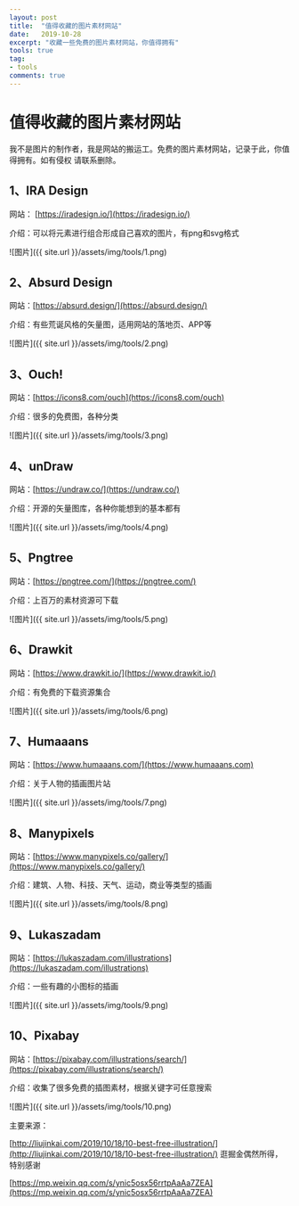 ```yaml
---
layout: post
title:  "值得收藏的图片素材网站"
date:   2019-10-28
excerpt: "收藏一些免费的图片素材网站，你值得拥有"
tools: true
tag:
- tools
comments: true
---
```


# 值得收藏的图片素材网站

我不是图片的制作者，我是网站的搬运工。免费的图片素材网站，记录于此，你值得拥有。如有侵权 请联系删除。


## 1、IRA Design

网站： [https://iradesign.io/](https://iradesign.io/)

介绍：可以将元素进行组合形成自己喜欢的图片，有png和svg格式

![图片]({{ site.url }}/assets/img/tools/1.png)

## 2、Absurd Design

网站：[https://absurd.design/](https://absurd.design/)

介绍：有些荒诞风格的矢量图，适用网站的落地页、APP等

![图片]({{ site.url }}/assets/img/tools/2.png)

## 3、Ouch!

网站：[https://icons8.com/ouch](https://icons8.com/ouch)

介绍：很多的免费图，各种分类

![图片]({{ site.url }}/assets/img/tools/3.png)

## 4、unDraw

网站：[https://undraw.co/](https://undraw.co/)

介绍：开源的矢量图库，各种你能想到的基本都有

![图片]({{ site.url }}/assets/img/tools/4.png)


## 5、Pngtree

网站：[https://pngtree.com/](https://pngtree.com/)

介绍：上百万的素材资源可下载

![图片]({{ site.url }}/assets/img/tools/5.png)

## 6、Drawkit

网站：[https://www.drawkit.io/](https://www.drawkit.io/)

介绍：有免费的下载资源集合

![图片]({{ site.url }}/assets/img/tools/6.png)


## 7、Humaaans

网站：[https://www.humaaans.com/](https://www.humaaans.com)

介绍：关于人物的插画图片站

![图片]({{ site.url }}/assets/img/tools/7.png)

## 8、Manypixels

网站：[https://www.manypixels.co/gallery/](https://www.manypixels.co/gallery/)

介绍：建筑、人物、科技、天气、运动，商业等类型的插画

![图片]({{ site.url }}/assets/img/tools/8.png)

## 9、Lukaszadam

网站：[https://lukaszadam.com/illustrations](https://lukaszadam.com/illustrations)

介绍：一些有趣的小图标的插画

![图片]({{ site.url }}/assets/img/tools/9.png)

## 10、Pixabay

网站：[https://pixabay.com/illustrations/search/](https://pixabay.com/illustrations/search/)

介绍：收集了很多免费的插图素材，根据关键字可任意搜索

![图片]({{ site.url }}/assets/img/tools/10.png)


主要来源：

[http://liujinkai.com/2019/10/18/10-best-free-illustration/](http://liujinkai.com/2019/10/18/10-best-free-illustration/)  逛掘金偶然所得，特别感谢

[https://mp.weixin.qq.com/s/ynic5osx56rrtpAaAa7ZEA](https://mp.weixin.qq.com/s/ynic5osx56rrtpAaAa7ZEA)